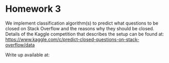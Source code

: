Homework 3
=========
We implement classification algorithm(s) to predict what questions to be
closed on Stack Overflow and the reasons why they should be closed. 
Details of the Kaggle competition that describes the setup can be found at:
<https://www.kaggle.com/c/predict-closed-questions-on-stack-overflow/data>

Write up available at: 

